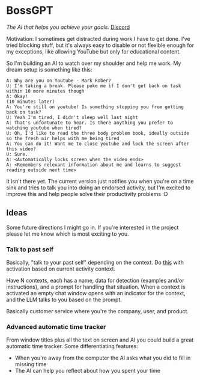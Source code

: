 # BossGPT

_The AI that helps you achieve your goals._
[Discord](https://discord.gg/JQnNyAZeFk)

Motivation: I sometimes get distracted during work I have to get done. I've tried blocking stuff, but it's always easy to disable or not flexible enough for my exceptions, like allowing YouTube but only for educational content.

So I'm building an AI to watch over my shoulder and help me work. My dream setup is something like this:

```
A: Why are you on Youtube - Mark Rober?
U: I'm taking a break. Please poke me if I don't get back on task within 10 more minutes though
A: Okay!
(10 minutes later)
A: You're still on youtube! Is something stopping you from getting back on task?
U: Yeah I'm tired, I didn't sleep well last night
A: That's unfortunate to hear. Is there anything you prefer to watching youtube when tired?
U: Oh, I'd like to read the three body problem book, ideally outside so the fresh air helps with me being tired
A: You can do it! Want me to close youtube and lock the screen after this video?
U: Sure.
A: <Automatically locks screen when the video ends>
A: <Remembers relevant information about me and learns to suggest reading outside next time>
```

It isn't there yet. The current version just notifies you when you're on a time sink and tries to talk you into doing an endorsed activity, but I'm excited to improve this and help people solve their productivity problems :D

## Ideas

Some future directions I might go in. If you're interested in the project please let me know which is most exciting to you.

### Talk to past self

Basically, "talk to your past self" depending on the context. Do [this](https://platform.openai.com/docs/guides/gpt-best-practices/strategy-split-complex-tasks-into-simpler-subtasks) with activation based on current activity context.

Have N contexts, each has a name, data for detection (examples and/or instructions), and a prompt for handling that situation. When a context is activated an empty chat window opens with an indicator for the context, and the LLM talks to you based on the prompt.

Basically customer service where you're the company, user, and product.

### Advanced automatic time tracker

From window titles plus all the text on screen and AI you could build a great automatic time tracker. Some differentiating features:

- When you're away from the computer the AI asks what you did to fill in missing time
- The AI can help you reflect about how you spent your time
